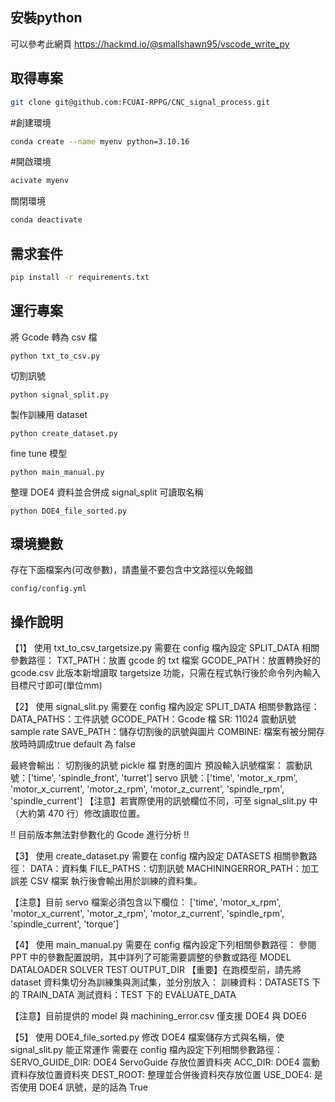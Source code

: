 ## 安裝python

可以參考此網頁
https://hackmd.io/@smallshawn95/vscode_write_py

## 取得專案

```bash
git clone git@github.com:FCUAI-RPPG/CNC_signal_process.git
```

#創建環境
```bash
conda create --name myenv python=3.10.16
```

#開啟環境
```bash
acivate myenv
```

關閉環境
```bash
conda deactivate
```

## 需求套件

```bash
pip install -r requirements.txt
```

## 運行專案

將 Gcode 轉為 csv 檔
```
python txt_to_csv.py
```

切割訊號
```
python signal_split.py
```

製作訓練用 dataset
```
python create_dataset.py
```

fine tune 模型
```
python main_manual.py
```

整理 DOE4 資料並合併成 signal_split 可讀取名稱
```
python DOE4_file_sorted.py
```

## 環境變數

存在下面檔案內(可改參數)，請盡量不要包含中文路徑以免報錯
```
config/config.yml
```

## 操作說明
【1】 使用 txt_to_csv_targetsize.py
需要在 config 檔內設定 SPLIT_DATA 相關參數路徑：
TXT_PATH：放置 gcode 的 txt 檔案
GCODE_PATH：放置轉換好的 gcode.csv
此版本新增讀取 targetsize 功能，只需在程式執行後於命令列內輸入目標尺寸即可(單位mm)


【2】 使用 signal_slit.py
需要在 config 檔內設定 SPLIT_DATA 相關參數路徑：
DATA_PATHS：工件訊號
GCODE_PATH：Gcode 檔
SR: 11024   震動訊號 sample rate
SAVE_PATH：儲存切割後的訊號與圖片
COMBINE: 檔案有被分開存放時時調成true default 為 false

最終會輸出：
切割後的訊號 pickle 檔
對應的圖片
預設輸入訊號檔案：
震動訊號：['time', 'spindle_front', 'turret']
servo 訊號：['time', 'motor_x_rpm', 'motor_x_current', 'motor_z_rpm', 'motor_z_current', 'spindle_rpm', 'spindle_current']
【注意】若實際使用的訊號欄位不同，可至 signal_slit.py 中（大約第 470 行）修改讀取位置。

!! 目前版本無法對參數化的 Gcode 進行分析 !!


【3】 使用 create_dataset.py
需要在 config 檔內設定 DATASETS 相關參數路徑：
DATA：資料集
FILE_PATHS：切割訊號
MACHININGERROR_PATH：加工誤差 CSV 檔案
執行後會輸出用於訓練的資料集。

【注意】目前 servo 檔案必須包含以下欄位： ['time', 'motor_x_rpm', 'motor_x_current', 'motor_z_rpm', 'motor_z_current', 'spindle_rpm', 'spindle_current', 'torque']


【4】 使用 main_manual.py
需要在 config 檔內設定下列相關參數路徑：
參閱 PPT 中的參數配置說明，其中詳列了可能需要調整的參數或路徑
MODEL
DATALOADER
SOLVER
TEST
OUTPUT_DIR
【重要】在跑模型前，請先將 dataset 資料集切分為訓練集與測試集，並分別放入：
訓練資料：DATASETS 下的 TRAIN_DATA 
測試資料：TEST 下的 EVALUATE_DATA 

【注意】目前提供的 model 與 machining_error.csv 僅支援 DOE4 與 DOE6


【5】 使用 DOE4_file_sorted.py
修改 DOE4 檔案儲存方式與名稱，使 signal_slit.py 能正常運作
需要在 config 檔內設定下列相關參數路徑：
SERVO_GUIDE_DIR: DOE4 ServoGuide 存放位置資料夾
ACC_DIR: DOE4 震動資料存放位置資料夾
DEST_ROOT: 整理並合併後資料夾存放位置
USE_DOE4: 是否使用 DOE4 訊號，是的話為 True 
